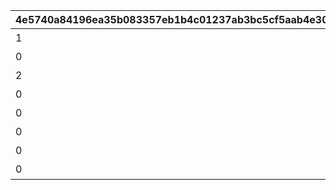 |4e5740a84196ea35b083357eb1b4c01237ab3bc5cf5aab4e3073cb4ab2d33f24|c31d49466c904c638fcfec635e8b08138066c48b58edbddc817ff04cc5e12757|d393c869315cb9f2ceda44e6ab96613da2bd6669646a07a74aa815fb1f0e7801|2e080b9f0d19f678c21378dbed6bd49d5346c64791cd3acb552c96e8a9c26ab7|5f303b330a4266589c772ef74c0c1a483de56c47fc2a1cea97edd8eec285ac0c|37516176166679b92a4d2d0d3de0dca98b95266412dc469d2d6099b518c950a6|db95a4c744392031348ad4f8ef8fbcdf87116e79f7603854a708a5b50c7150bf|139a2cdeb8c906198b7238620fea73f229f2fa19d6b27cad124f2a7cd35a203d|64436280d9774bad27c68426efcdf0b32672c00ec834a4e45ec3d870c2b274db|
| --- | --- | --- | --- | --- | --- | --- | --- | --- |
|1|1002|1|4007001|2020/04/01|バトル オブ ランドソル|0|2020/04/02|2020/04/01 23:59:59|
|0|1002|2|0|2020/04/01|バトル オブ ランドソル|1002001|2020/04/02|2020/04/01 23:59:59|
|2|1002|3|4007001|2020/04/01|バトル オブ ランドソル|0|0|2020/04/01 23:59:59|
|0|1002|4|4007002|2020/04/01|バトル オブ ランドソル|0|0|2020/04/01 23:59:59|
|0|1002|5|4007003|2020/04/01|バトル オブ ランドソル|0|0|2020/04/01 23:59:59|
|0|1002|6|4007004|2020/04/01|バトル オブ ランドソル|0|0|2020/04/01 23:59:59|
|0|1002|7|0|2020/04/01|バトル オブ ランドソル|0|2020/04/02|2020/04/01 23:59:59|
|0|1002|8|4007005|2020/04/02|バトル オブ ランドソル|0|0|2020/04/08 23:59:59|